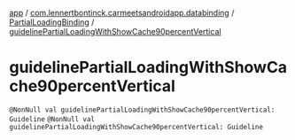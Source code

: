 [app](../../index.md) / [com.lennertbontinck.carmeetsandroidapp.databinding](../index.md) / [PartialLoadingBinding](index.md) / [guidelinePartialLoadingWithShowCache90percentVertical](./guideline-partial-loading-with-show-cache90percent-vertical.md)

# guidelinePartialLoadingWithShowCache90percentVertical

`@NonNull val guidelinePartialLoadingWithShowCache90percentVertical: Guideline`
`@NonNull val guidelinePartialLoadingWithShowCache90percentVertical: Guideline`